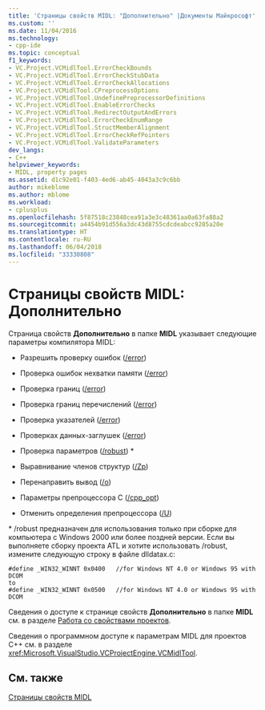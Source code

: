 ```yaml
---
title: 'Страницы свойств MIDL: "Дополнительно" |Документы Майкрософт'
ms.custom: ''
ms.date: 11/04/2016
ms.technology:
- cpp-ide
ms.topic: conceptual
f1_keywords:
- VC.Project.VCMidlTool.ErrorCheckBounds
- VC.Project.VCMidlTool.ErrorCheckStubData
- VC.Project.VCMidlTool.ErrorCheckAllocations
- VC.Project.VCMidlTool.CPreprocessOptions
- VC.Project.VCMidlTool.UndefinePreprocessorDefinitions
- VC.Project.VCMidlTool.EnableErrorChecks
- VC.Project.VCMidlTool.RedirectOutputAndErrors
- VC.Project.VCMidlTool.ErrorCheckEnumRange
- VC.Project.VCMidlTool.StructMemberAlignment
- VC.Project.VCMidlTool.ErrorCheckRefPointers
- VC.Project.VCMidlTool.ValidateParameters
dev_langs:
- C++
helpviewer_keywords:
- MIDL, property pages
ms.assetid: d1c92e01-f403-4ed6-ab45-4043a3c9c6bb
author: mikeblome
ms.author: mblome
ms.workload:
- cplusplus
ms.openlocfilehash: 5f87518c23848cea91a3e3c48361aa0a63fa88a2
ms.sourcegitcommit: a4454b91d556a3dc43d8755cdcdeabcc9285a20e
ms.translationtype: HT
ms.contentlocale: ru-RU
ms.lasthandoff: 06/04/2018
ms.locfileid: "33330808"
---
```

# <a name="midl-property-pages-advanced"></a>Страницы свойств MIDL: Дополнительно
Страница свойств **Дополнительно** в папке **MIDL** указывает следующие параметры компилятора MIDL:  
  
-   Разрешить проверку ошибок ([/error](http://msdn.microsoft.com/library/windows/desktop/aa367324))  
  
-   Проверка ошибок нехватки памяти ([/error](http://msdn.microsoft.com/library/windows/desktop/aa367324))  
  
-   Проверка границ ([/error](http://msdn.microsoft.com/library/windows/desktop/aa367324))  
  
-   Проверка границ перечислений ([/error](http://msdn.microsoft.com/library/windows/desktop/aa367324))  
  
-   Проверка указателей ([/error](http://msdn.microsoft.com/library/windows/desktop/aa367324))  
  
-   Проверках данных-заглушек ([/error](http://msdn.microsoft.com/library/windows/desktop/aa367324))  
  
-   Проверка параметров ([/robust](http://msdn.microsoft.com/library/windows/desktop/aa367363)) *  
  
-   Выравнивание членов структур ([/Zp](http://msdn.microsoft.com/library/windows/desktop/aa367388))  
  
-   Перенаправить вывод ([/o](http://msdn.microsoft.com/library/windows/desktop/aa367351))  
  
-   Параметры препроцессора C ([/cpp_opt](http://msdn.microsoft.com/library/windows/desktop/aa367318))  
  
-   Отменить определения препроцессора ([/U](http://msdn.microsoft.com/library/windows/desktop/aa367373))  
  
 \* /robust предназначен для использования только при сборке для компьютера с Windows 2000 или более поздней версии. Если вы выполняете сборку проекта ATL и хотите использовать /robust, измените следующую строку в файле dlldatax.c:  
  
```  
#define _WIN32_WINNT 0x0400   //for Windows NT 4.0 or Windows 95 with DCOM  
to   
#define _WIN32_WINNT 0x0500   //for Windows NT 4.0 or Windows 95 with DCOM  
```  
  
 Сведения о доступе к странице свойств **Дополнительно** в папке **MIDL** см. в разделе [Работа со свойствами проектов](../ide/working-with-project-properties.md).  
  
 Сведения о программном доступе к параметрам MIDL для проектов C++ см. в разделе <xref:Microsoft.VisualStudio.VCProjectEngine.VCMidlTool>.  
  
## <a name="see-also"></a>См. также  
 [Страницы свойств MIDL](../ide/midl-property-pages.md)
